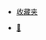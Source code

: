 - [收藏夹](D:\myGit\learning-Notes\document\收藏夹\收藏.md)

- [📅](https://static-286256a4-a870-41b5-ac26-2f5948f9de9a.bspapp.com/#/)